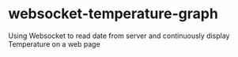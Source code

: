 # websocket-temperature-graph
Using Websocket to read date from server and continuously display Temperature on a web page

